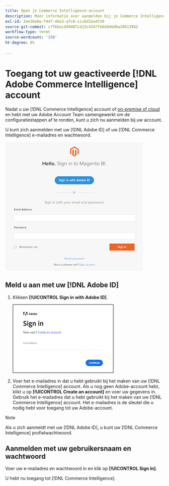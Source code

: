 ```yaml
---
title: Open je Commerce Intelligence-account
description: Meer informatie over aanmelden bij je Commerce Intelligence-account.
exl-id: 3ee36e0e-f447-4be3-afc8-ccc6d3aa4f20
source-git-commit: c7f6bacd49487cd13c4347fe6dd46d6a10613942
workflow-type: tm+mt
source-wordcount: '158'
ht-degree: 0%

---
```


# Toegang tot uw geactiveerde [!DNL Adobe Commerce Intelligence] account

Nadat u uw [!DNL Commerce Intelligence] account of [on-premise of cloud](../getting-started/onpremise-activation.md) en hebt met uw Adobe Account Team samengewerkt om de configuratiestappen af te ronden, kunt u zich nu aanmelden bij uw account.

U kunt zich aanmelden met uw [!DNL Adobe ID] of uw [!DNL Commerce Intelligence] e-mailadres en wachtwoord.

![aanmelden](../assets/sign-in.png)

## Meld u aan met uw [!DNL Adobe ID]

1. Klikken **[!UICONTROL Sign in with Adobe ID]**.

   ![aanmelden](../assets/sign-in-adobe.png)

1. Voer het e-mailadres in dat u hebt gebruikt bij het maken van uw [!DNL Commerce Intelligence] account. Als u nog geen Adobe-account hebt, klikt u op **[!UICONTROL Create an account]** en voer uw gegevens in. Gebruik het e-mailadres dat u hebt gebruikt bij het maken van uw [!DNL Commerce Intelligence] account. Het e-mailadres is de sleutel die u nodig hebt voor toegang tot uw Adobe-account.

>[!NOTE]
>
>Als u zich aanmeldt met uw [!DNL Adobe ID], u kunt uw [!DNL Commerce Intelligence] profielwachtwoord.

## Aanmelden met uw gebruikersnaam en wachtwoord

Voer uw e-mailadres en wachtwoord in en klik op **[!UICONTROL Sign In]**.

U hebt nu toegang tot [!DNL Commerce Intelligence].
